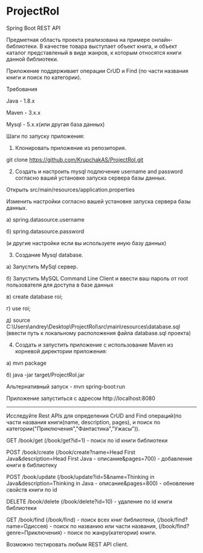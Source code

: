# ProjectRoI
Spring Boot REST API

Предметная область проекта реализована на примере онлайн-библиотеки. В качестве товара выступает объект книга, и объект каталог представленый в виде жанров, к которым относятся книги данной библиотеки.

Приложение поддерживает операции CrUD и Find (по части названия книги и поиск по категории).

Требования

Java - 1.8.x

Maven - 3.x.x

Mysql - 5.x.x(или другая база данных)

Шаги по запуску приложения:

1. Клонировать приложение из репозитория.

git clone https://github.com/KrupchakAS/ProjectRoI.git

2. Создать и настроить mysql подлючение username and password согласно вашей установке запуска сервера базы данных.

Открыть src/main/resources/application.properties

Изменить настройки согласно вашей установке запуска сервера базы данных.

а) spring.datasource.username 

б) spring.datasource.password 

(и другие настройки если вы используете иную базу данных)

3. Создание Mysql database.

а) Запустить MySql сервер.

б) Запустить MySQL Command Line Client и ввести ваш пароль от root пользователя для доступа в базе данных

в) create database roi;

г) use roi;

д) source C:\Users\andrey\Desktop\ProjectRoI\src\main\resources\database.sql (ввести путь к локальному расположения файла database.sql проекта) 

4. Создать и запустить приложение с использование Maven из корневой директории приложения:

а) mvn package

б) java -jar target/ProjectRoI.jar

Альтернативный запуск - mvn spring-boot:run 

Приложение запуститься с адресом http://localhost:8080

-------------------------------------------------------

Исследуйте Rest APIs для определения CrUD and Find операций(по части названия книги(name, description, pages), и поиск по категории("Приключения","Фантастика","Ужасы")).

GET /book/get (/book/get?id=1) - поиск по id книги библиотеки

POST /book/create (/book/create?name=Head First Java&description=Head First Java - описание&pages=700) - добавление книги в библиотеку

POST /book/update (/book/update?id=5&name=Thinking in Java&description=Thinking in Java - описание&pages=800) - обновление свойств книги по id

DELETE /book/delete (/book/delete?id=10) - удаление по id книги библиотеки

GET /book/find (/book/find) - поиск всех книг библиотеки, (/book/find?name=Одиссея) - поиск по названию или части названия, (/book/find?genre=Приключения) - поиск по жанру(категории) книги.

Возможно тестировать любым REST API client.
